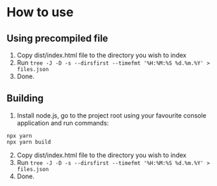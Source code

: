 # How to use


## Using precompiled file
1. Copy dist/index.html file to the directory you wish to index
2. Run `tree -J -D -s --dirsfirst --timefmt '%H:%M:%S %d.%m.%Y' > files.json`
3. Done.

## Building
1. Install node.js, go to the project root using your favourite console application and run commands:
 ```
npx yarn
npx yarn build
```
2. Copy dist/index.html file to the directory you wish to index
3. Run `tree -J -D -s --dirsfirst --timefmt '%H:%M:%S %d.%m.%Y' > files.json`
4. Done.
